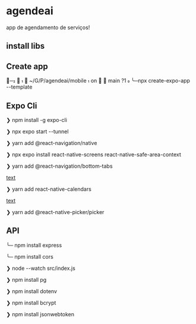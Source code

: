 # agendeai
app de agendamento de serviços!
## install libs
## Create app
╭─    ~/G/P/agendeai/mobile  on   main ?1 
╰─npx create-expo-app --template
## Expo Cli
❯ npm install -g expo-cli

❯ npx expo start --tunnel

❯ yarn add @react-navigation/native

❯ npx expo install react-native-screens react-native-safe-area-context

❯ yarn add @react-navigation/bottom-tabs

[text](https://github.com/wix/react-native-calendars)

❯ yarn add react-native-calendars

[text](https://github.com/react-native-picker/picker?tab=readme-ov-file)

❯ yarn add @react-native-picker/picker

## API

╰─ npm install express 

╰─ npm install cors

❯ node --watch src/index.js

❯ npm install pg

❯ npm install dotenv

❯ npm install bcrypt

❯ npm install jsonwebtoken
